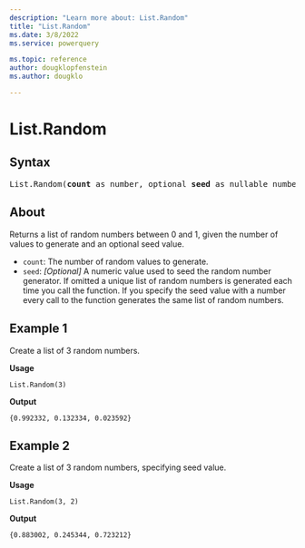 ```yaml
---
description: "Learn more about: List.Random"
title: "List.Random"
ms.date: 3/8/2022
ms.service: powerquery

ms.topic: reference
author: dougklopfenstein
ms.author: dougklo

---
```

# List.Random

## Syntax

<pre>
List.Random(<b>count</b> as number, optional <b>seed</b> as nullable number) as list
</pre>
  
## About

Returns a list of random numbers between 0 and 1, given the number of values to generate and an optional seed value.

* `count`: The number of random values to generate.
* `seed`: _[Optional]_ A numeric value used to seed the random number generator. If omitted a unique list of random numbers is generated each time you call the function. If you specify the seed value with a number every call to the function generates the same list of random numbers.

## Example 1

Create a list of 3 random numbers.

**Usage**

```powerquery-m
List.Random(3)
```

**Output**

`{0.992332, 0.132334, 0.023592}`

## Example 2

Create a list of 3 random numbers, specifying seed value.

**Usage**

```powerquery-m
List.Random(3, 2)
```

**Output**

`{0.883002, 0.245344, 0.723212}`
